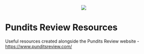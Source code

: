 <div style="text-align:center"><img src="https://i.ibb.co/3fm0WwH/og-image.png" /></div>

# Pundits Review Resources
Useful resources created alongside the Pundits Review website - https://www.punditsreview.com/
